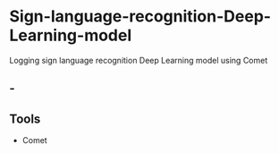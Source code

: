 # Sign-language-recognition-Deep-Learning-model
Logging sign language recognition Deep Learning model using Comet

## -

## Tools
- Comet
